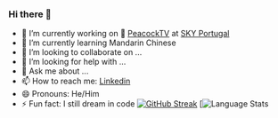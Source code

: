 ### Hi there 👋

<!--
**RicCastelhano/RicCastelhano** is a ✨ _special_ ✨ repository because its `README.md` (this file) appears on your GitHub profile.

Here are some ideas to get you started:

- 🔭 I’m currently working on ...
- 🌱 I’m currently learning ...
- 👯 I’m looking to collaborate on ...
- 🤔 I’m looking for help with ...
- 💬 Ask me about ...
- 📫 How to reach me: ...
- 😄 Pronouns: ...
- ⚡ Fun fact: ...
-->
- 🔭 I’m currently working on 🦚 [PeacockTV](https://twitter.com/peacocktv) at [SKY Portugal](https://www.linkedin.com/company/skyportugal/mycompany)
- 🌱 I’m currently learning Mandarin Chinese
- 👯 I’m looking to collaborate on ...
- 🤔 I’m looking for help with ...
- 💬 Ask me about ...
- 📫 How to reach me: [Linkedin](https://www.linkedin.com/in/ricardocastelhano/)
- 😄 Pronouns: He/Him
- ⚡ Fun fact: I still dream in code
[![GitHub Streak](http://github-readme-streak-stats.herokuapp.com?user=RicCastelhano&theme=dark)](https://git.io/streak-stats)
[![Language Stats](https://github-readme-stats.vercel.app/api/top-langs/?username=RicCastelhano&layout=compact)
